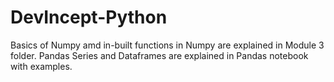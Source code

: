 # DevIncept-Python

Basics of Numpy amd in-built functions in Numpy are explained in Module 3 folder.
Pandas Series and Dataframes are explained in Pandas notebook with examples.
